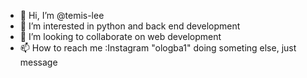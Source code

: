 - 👋 Hi, I’m @temis-lee
- 👀 I’m interested in python and back end development
- 💞️ I’m looking to collaborate on web development
- 📫 How to reach me :Instagram "ologba1" doing someting else, just message

<!---
temis-lee/temis-lee is a ✨ special ✨ repository because its `README.md` (this file) appears on your GitHub profile.
You can click the Preview link to take a look at your changes.
--->
